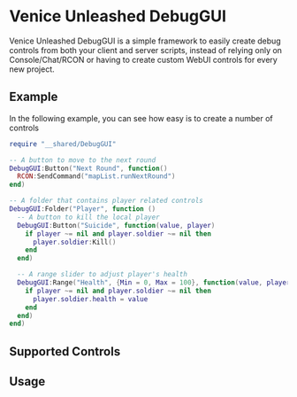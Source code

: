 # Venice Unleashed DebugGUI

Venice Unleashed DebugGUI is a simple framework to easily create debug controls from both your client and server scripts, instead of relying only on Console/Chat/RCON or having to create custom WebUI controls for every new project.

## Example

In the following example, you can see how easy is to create a number of controls

```lua
require "__shared/DebugGUI"

-- A button to move to the next round
DebugGUI:Button("Next Round", function()
  RCON:SendCommand("mapList.runNextRound")
end)

-- A folder that contains player related controls
DebugGUI:Folder("Player", function ()
  -- A button to kill the local player
  DebugGUI:Button("Suicide", function(value, player)
    if player ~= nil and player.soldier ~= nil then
      player.soldier:Kill()
    end
  end)

  -- A range slider to adjust player's health
  DebugGUI:Range("Health", {Min = 0, Max = 100}, function(value, player)
    if player ~= nil and player.soldier ~= nil then
      player.soldier.health = value
    end
  end)
end)

```

## Supported Controls

## Usage

